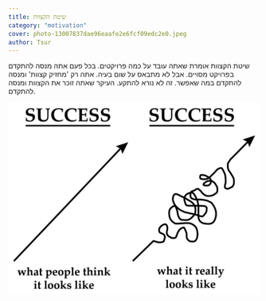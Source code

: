 ```yaml
---
title: שיטת הקצוות
category: "motivation"
cover: photo-13007837dae96eaafe2e6fcf09edc2e0.jpeg
author: Tsur
---
```


שיטת הקצוות אומרת שאתה עובד על כמה פרויקטים.
בכל פעם אתה מנסה להתקדם בפרויקט מסויים.
אבל לא מתבאס על שום בעיה.
אתה רק 'מחזיק קצוות' ומנסה להתקדם במה שאפשר.
זה לא נורא להתקע. העיקר שאתה זוכר את הקצוות ומנסה להתקדם.


![unsplash.com](./photo-13007837dae96eaafe2e6fcf09edc2e0.jpeg)

